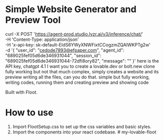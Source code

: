 # Simple Website Generator and Preview Tool
        
curl -X POST 'https://agent-prod.studio.lyzr.ai/v3/inference/chat/' \
            -H 'Content-Type: application/json' \
            -H 'x-api-key: sk-default-EIdS6YWyXNWFixtCCogzmZQAlWKPTg2w' \
            -d '{
              "user_id": "cedode7893@efpaper.com",
              "agent_id": "689025fef05d6de346931044",
              "session_id": "689025fef05d6de346931044-72dfi8ory82",
              "message": ""
              }' here is the API key, chatgpt 4.1 I want you to create a lovable.dev or bolt.new clone fully working but not that much complex, simply creates a website and its preview writing all the files, can you do that. simple but fully working, writing codes, running them and creating preview and showing code


Built with Floot.

# How to use

1. Import FlootSetup.css to set up the css variables and basic styles.
2. Import the components into your react codebase.
#   m y - l o v a b l e - f l o o t  
 